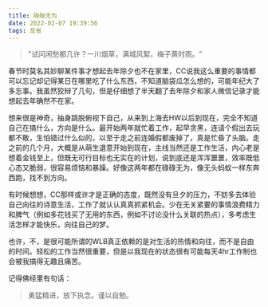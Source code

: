 ```yaml
---
title: 碌碌无为
date: 2022-02-07 19:39:56
tags: 反省
---
```

> "试问闲愁都几许？一川烟草，满城风絮，梅子黄时雨。"

春节时莫名其妙聊某件事才想起去年除夕也不在家里，CC说我这么重要的事情都可以忘记却记得某日在哪里吃了什么东西，不知道脑袋瓜怎么想的，可能年纪大了多忘事。我虽然狡辩了几句，但是仔细想了半天翻了去年除夕和家人微信记录才能想起去年确然不在家。

想来很是神奇，抽身跳脱俯视下自己，从来到上海去HW以后到现在，完全不知道自己在搞什么，方向是什么。最开始两年就忙着工作，起早贪黑，连请个假出去玩都不敢，生怕错过什么似的，以至于走之前连婚假都废掉了，真是忙昏了头脑。走之前的几个月，大概是从萌生退意开始到现在，主线当然还是工作生活，内心老是想着金钱至上，但既无可行目标也无实在的计划，说到底还是浑浑噩噩，效率既低心态又脆弱，很容易烦恼和暴躁。好像这两年都在碌碌无为，像无头蚂蚁一样东奔西跑，找不到方向。

有时候想想，CC那样或许才是正确的态度，既然没有旦夕的压力，不妨多去体验自己向往的诗意生活，工作了就认认真真抓紧机会。少在无关紧要的事情浪费精力和脾气（例如多花钱买了无用的东西，例如不讨论没什么关联的热点），多考虑生活怎样才能快乐，向往自己的梦。

也许，不，是很可能所谓的WLB真正依赖的是对生活的热情和向往，而不是自由的时间。轻松的工作当然很重要，但是以我现在的状态很有可能每天4hr工作制也会被我搞得无趣且痛苦。

记得佛经里有句话：
> 勇猛精进，放下执念。谨以自勉。
